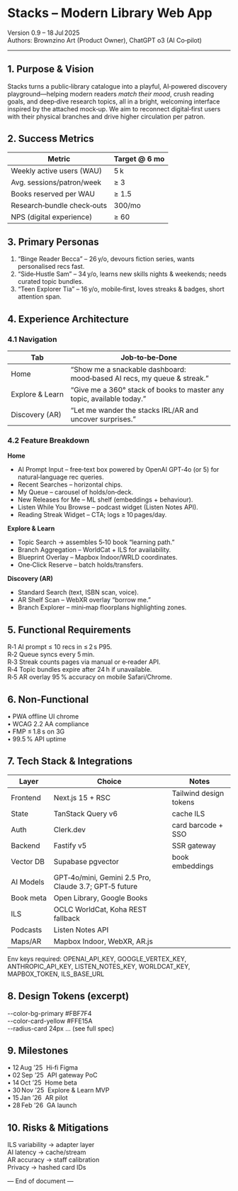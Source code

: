 # Stacks – Modern Library Web App

Version 0.9 – 18 Jul 2025  
Authors: Brownzino Art (Product Owner), ChatGPT o3 (AI Co‑pilot)

---

## 1. Purpose & Vision
Stacks turns a public‑library catalogue into a playful, AI‑powered discovery playground—helping modern readers *match their mood*, crush reading goals, and deep‑dive research topics, all in a bright, welcoming interface inspired by the attached mock‑up. We aim to reconnect digital‑first users with their physical branches and drive higher circulation per patron.

## 2. Success Metrics
Metric | Target @ 6 mo
------ | -------------
Weekly active users (WAU) | 5 k
Avg. sessions/patron/week | ≥ 3
Books reserved per WAU | ≥ 1.5
Research‑bundle check‑outs | 300/mo
NPS (digital experience) | ≥ 60

## 3. Primary Personas
1. “Binge Reader Becca” – 26 y/o, devours fiction series, wants personalised recs fast.  
2. “Side‑Hustle Sam” – 34 y/o, learns new skills nights & weekends; needs curated topic bundles.  
3. “Teen Explorer Tia” – 16 y/o, mobile‑first, loves streaks & badges, short attention span.

## 4. Experience Architecture
### 4.1 Navigation
Tab | Job‑to‑be‑Done
--- | -------------
Home | “Show me a snackable dashboard: mood‑based AI recs, my queue & streak.”
Explore & Learn | “Give me a 360° stack of books to master any topic, available today.”
Discovery (AR) | “Let me wander the stacks IRL/AR and uncover surprises.”

### 4.2 Feature Breakdown
**Home**
- AI Prompt Input – free‑text box powered by OpenAI GPT‑4o (or 5) for natural‑language rec queries.  
- Recent Searches – horizontal chips.  
- My Queue – carousel of holds/on‑deck.  
- New Releases for Me – ML shelf (embeddings + behaviour).  
- Listen While You Browse – podcast widget (Listen Notes API).  
- Reading Streak Widget – CTA; logs ≥ 10 pages/day.

**Explore & Learn**
- Topic Search → assembles 5‑10 book “learning path.”  
- Branch Aggregation – WorldCat + ILS for availability.  
- Blueprint Overlay – Mapbox Indoor/WRLD coordinates.  
- One‑Click Reserve – batch holds/transfers.

**Discovery (AR)**
- Standard Search (text, ISBN scan, voice).  
- AR Shelf Scan – WebXR overlay “borrow me.”  
- Branch Explorer – mini‑map floorplans highlighting zones.

## 5. Functional Requirements
R‑1 AI prompt ≤ 10 recs in ≤ 2 s P95.  
R‑2 Queue syncs every 5 min.  
R‑3 Streak counts pages via manual or e‑reader API.  
R‑4 Topic bundles expire after 24 h if unavailable.  
R‑5 AR overlay 95 % accuracy on mobile Safari/Chrome.

## 6. Non‑Functional
• PWA offline UI chrome  
• WCAG 2.2 AA compliance  
• FMP ≤ 1.8 s on 3G  
• 99.5 % API uptime

## 7. Tech Stack & Integrations
Layer | Choice | Notes
----- | ------ | -----
Frontend | Next.js 15 + RSC | Tailwind design tokens
State | TanStack Query v6 | cache ILS
Auth | Clerk.dev | card barcode + SSO
Backend | Fastify v5 | SSR gateway
Vector DB | Supabase pgvector | book embeddings
AI Models | GPT‑4o/mini, Gemini 2.5 Pro, Claude 3.7; GPT‑5 future
Book meta | Open Library, Google Books |
ILS | OCLC WorldCat, Koha REST fallback |
Podcasts | Listen Notes API |
Maps/AR | Mapbox Indoor, WebXR, AR.js |

Env keys required: OPENAI_API_KEY, GOOGLE_VERTEX_KEY, ANTHROPIC_API_KEY, LISTEN_NOTES_KEY, WORLDCAT_KEY, MAPBOX_TOKEN, ILS_BASE_URL

## 8. Design Tokens (excerpt)
--color-bg-primary #FBF7F4  
--color-card-yellow #FFE15A  
--radius-card 24px … (see full spec)

## 9. Milestones
• 12 Aug ’25  Hi‑fi Figma  
• 02 Sep ’25  API gateway PoC  
• 14 Oct ’25  Home beta  
• 30 Nov ’25  Explore & Learn MVP  
• 15 Jan ’26  AR pilot  
• 28 Feb ’26  GA launch

## 10. Risks & Mitigations
ILS variability → adapter layer  
AI latency → cache/stream  
AR accuracy → staff calibration  
Privacy → hashed card IDs

— End of document —
